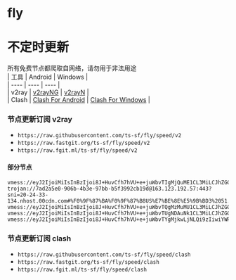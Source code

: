 # fly
# 不定时更新
所有免费节点都爬取自网络，请勿用于非法用途  
|  工具  | Android  | Windows  |  
|  ----  | ----   | ----  |  
| v2ray  | [v2rayNG](https://github.com/2dust/v2rayNG/releases) | [v2rayN](https://github.com/2dust/v2rayN/releases) |  
| Clash  | [Clash For Android](https://github.com/Kr328/ClashForAndroid/releases) | [Clash For Windows](https://github.com/Fndroid/clash_for_windows_pkg/releases) | 
  
### 节点更新订阅  v2ray
- `https://raw.githubusercontent.com/ts-sf/fly/speed/v2`  
- `https://raw.fastgit.org/ts-sf/fly/speed/v2`  
- `https://raw.fgit.ml/ts-sf/fly/speed/v2`  
#### 部分节点  
``` 
vmess://eyJ2IjoiMiIsInBzIjoi8J+HuvCfh7hVU+e+juWbvTIgMjQuME1CL3MiLCJhZGQiOiIxMDguMTg2LjE5Mi4yMjgiLCJwb3J0IjoiNDU1MDIiLCJpZCI6IjQxODA0OGFmLWEyOTMtNGI5OS05YjBjLTk4Y2EzNTgwZGQyNCIsImFpZCI6IjY0Iiwic2N5IjoiYXV0byIsIm5ldCI6InRjcCIsInR5cGUiOiJub25lIiwiaG9zdCI6IiIsInBhdGgiOiIvIiwidGxzIjoiIiwic25pIjoiIiwidGVzdF9uYW1lIjoiVVPnvo7lm70yIn0=
trojan://7ad2a5e0-906b-4b3e-97bb-b5f3992cb19d@163.123.192.57:443?sni=20-24-33-134.nhost.00cdn.com#%F0%9F%87%BA%F0%9F%87%B8US%E7%BE%8E%E5%9B%BD3%2051.7MB%2Fs
vmess://eyJ2IjoiMiIsInBzIjoi8J+HuvCfh7hVU+e+juWbvTQgMzMuMU1CL3MiLCJhZGQiOiIxMzcuMTc1LjE4Ljg5IiwicG9ydCI6IjQyMDAyIiwiaWQiOiI0MTgwNDhhZi1hMjkzLTRiOTktOWIwYy05OGNhMzU4MGRkMjQiLCJhaWQiOiI2NCIsInNjeSI6ImF1dG8iLCJuZXQiOiJ0Y3AiLCJ0eXBlIjoibm9uZSIsImhvc3QiOiIiLCJwYXRoIjoiL3BhdGgvMDgwNzEyMzQyMzEwIiwidGxzIjoiIiwic25pIjoiIiwidGVzdF9uYW1lIjoiVVPnvo7lm700In0=
vmess://eyJ2IjoiMiIsInBzIjoi8J+HuvCfh7hVU+e+juWbvTUgNDAuNk1CL3MiLCJhZGQiOiIzOC4yNi4xMzUuOCIsInBvcnQiOiI0NDk0MiIsImlkIjoiNDE4MDQ4YWYtYTI5My00Yjk5LTliMGMtOThjYTM1ODBkZDI0IiwiYWlkIjoiNjQiLCJzY3kiOiJhdXRvIiwibmV0IjoidGNwIiwidHlwZSI6Im5vbmUiLCJob3N0IjoiIiwicGF0aCI6Ii8iLCJ0bHMiOiIiLCJzbmkiOiIiLCJ0ZXN0X25hbWUiOiJVU+e+juWbvTUifQ==
vmess://eyJ2IjoiMiIsInBzIjoi8J+HuvCfh7hVU+e+juWbvTYgMjkwLjNLQi9zIiwiYWRkIjoiMjMuMjI3LjM4LjExMSIsInBvcnQiOiI0NDMiLCJpZCI6IjAxMmM0NTQ5LTE3ZDItNDc1ZS1iMWMxLWEzYjE5Y2YzNjYyMiIsImFpZCI6IjAiLCJzY3kiOiJhdXRvIiwibmV0Ijoid3MiLCJ0eXBlIjoibm9uZSIsImhvc3QiOiIyLmZyZWVrMS54eXoiLCJwYXRoIjoiL2Rvbmd0YWl3YW5nLmNvbSIsInRscyI6InRscyIsInNuaSI6IiIsInRlc3RfbmFtZSI6IlVT576O5Zu9NiJ9
```
### 节点更新订阅  clash
- `https://raw.githubusercontent.com/ts-sf/fly/speed/clash`  
- `https://raw.fastgit.org/ts-sf/fly/speed/clash`  
- `https://raw.fgit.ml/ts-sf/fly/speed/clash`  


